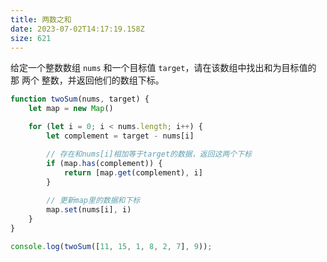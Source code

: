 ```yaml
---
title: 两数之和
date: 2023-07-02T14:17:19.158Z
size: 621
---
```

给定一个整数数组 `nums` 和一个目标值 `target`，请在该数组中找出和为目标值的那 两个 整数，并返回他们的数组下标。

```js
function twoSum(nums, target) {
    let map = new Map()

    for (let i = 0; i < nums.length; i++) {
        let complement = target - nums[i]

        // 存在和nums[i]相加等于target的数据，返回这两个下标
        if (map.has(complement)) {
            return [map.get(complement), i]
        }
        
        // 更新map里的数据和下标
        map.set(nums[i], i)
    }
}

console.log(twoSum([11, 15, 1, 8, 2, 7], 9));
```

